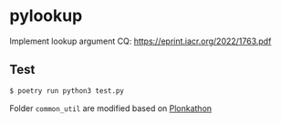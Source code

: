 # pylookup

Implement lookup argument
CQ: https://eprint.iacr.org/2022/1763.pdf

## Test

```bash
$ poetry run python3 test.py
```

Folder `common_util` are modified based on [Plonkathon](https://github.com/0xPARC/plonkathon)
